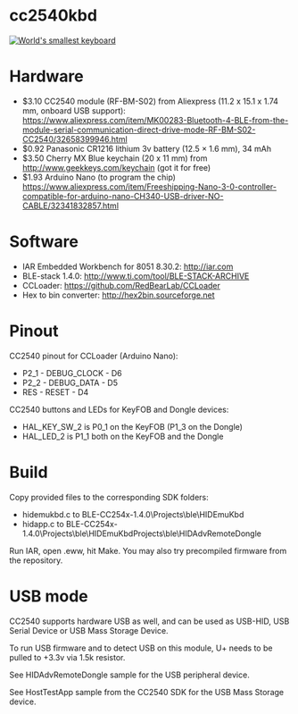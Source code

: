 cc2540kbd
=========

[![World's smallest keyboard](http://img.youtube.com/vi/zbrPOiaEOTg/0.jpg)](https://www.youtube.com/watch?v=zbrPOiaEOTg)

Hardware
========

* $3.10 CC2540 module (RF-BM-S02) from Aliexpress (11.2 x 15.1 x 1.74 mm, onboard USB support): https://www.aliexpress.com/item/MK00283-Bluetooth-4-BLE-from-the-module-serial-communication-direct-drive-mode-RF-BM-S02-CC2540/32658399946.html
* $0.92 Panasonic CR1216 lithium 3v battery (12.5 × 1.6 mm), 34 mAh
* $3.50 Cherry MX Blue keychain (20 x 11 mm) from http://www.geekkeys.com/keychain (got it for free)
* $1.93 Arduino Nano (to program the chip) https://www.aliexpress.com/item/Freeshipping-Nano-3-0-controller-compatible-for-arduino-nano-CH340-USB-driver-NO-CABLE/32341832857.html

Software
========

* IAR Embedded Workbench for 8051 8.30.2: http://iar.com
* BLE-stack 1.4.0: http://www.ti.com/tool/BLE-STACK-ARCHIVE
* CCLoader: https://github.com/RedBearLab/CCLoader
* Hex to bin converter: http://hex2bin.sourceforge.net


Pinout
======

CC2540 pinout for CCLoader (Arduino Nano):

* P2_1 - DEBUG_CLOCK - D6
* P2_2 - DEBUG_DATA - D5
* RES - RESET - D4

CC2540 buttons and LEDs for KeyFOB and Dongle devices:

* HAL_KEY_SW_2 is P0_1 on the KeyFOB (P1_3 on the Dongle)
* HAL_LED_2 is P1_1 both on the KeyFOB and the Dongle


Build
=====
Copy provided files to the corresponding SDK folders:

* hidemukbd.c to BLE-CC254x-1.4.0\Projects\ble\HIDEmuKbd
* hidapp.c to BLE-CC254x-1.4.0\Projects\ble\HIDEmuKbdProjects\ble\HIDAdvRemoteDongle

Run IAR, open .eww, hit Make. You may also try precompiled firmware from the repository.


USB mode
========

CC2540 supports hardware USB as well, and can be used as USB-HID, USB Serial Device or USB Mass Storage Device.

To run USB firmware and to detect USB on this module, U+ needs to be pulled to +3.3v via 1.5k resistor.

See HIDAdvRemoteDongle sample for the USB peripheral device.

See HostTestApp sample from the CC2540 SDK for the USB Mass Storage device.


